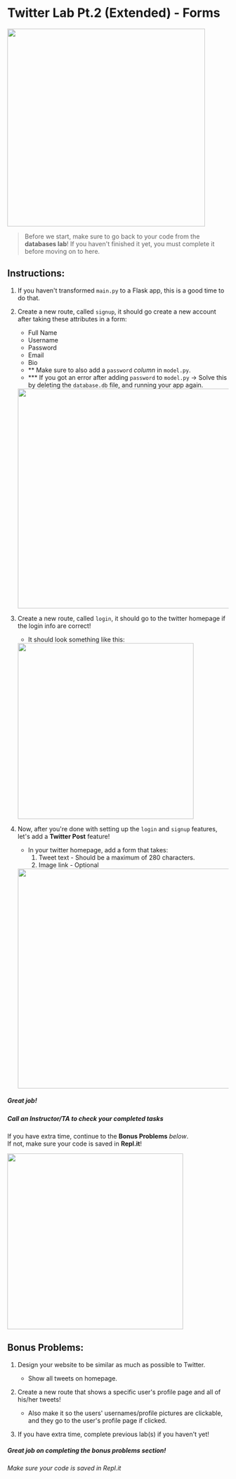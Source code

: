 # Twitter Lab Pt.2 (Extended) - Forms


<img src="https://www.powrcdn.com/images/landing_pages/html/feedback-form-display.webp" width="450">




> Before we start, make sure to go back to your code from the **databases lab**! If you haven't finished it yet, you must complete it before moving on to here.


## Instructions:

1. If you haven't transformed `main.py` to a Flask app, this is a good time to do that.

2. Create a new route, called `signup`, it should go create a new account after taking these attributes in a form:
    - Full Name
    - Username
    - Password
    - Email
    - Bio
    - ** Make sure to also add a `password` *column* in `model.py`.
    - *** If you got an error after adding `password` to `model.py` -> Solve this by deleting the `database.db` file, and running your app again.
    <img src="https://web3mantra.com/wp-content/uploads/2011/06/Twitter.jpg" width="500">

3. Create a new route, called `login`, it should go to the twitter homepage if the login info are correct! 
     - It should look something like this:
     <img src="https://pbs.twimg.com/media/DCX3_ULXYAABtdy.jpg" width="400">


4. Now, after you're done with setting up the `login` and `signup` features, let's add a **Twitter Post** feature!
    - In your twitter homepage, add a form that takes:
        1. Tweet text - Should be a maximum of 280 characters.
        2. Image link - Optional
        
    <img src="https://codeyourfuture.github.io/syllabus-scotland/html-css/assets/form-twitter-post.png" width="500">  
    

##### Great job!
##### Call an Instructor/TA to check your completed tasks
 

If you have extra time, continue to the **Bonus Problems** *below*.  
If not, make sure your code is saved in **Repl.it**!


<img src="https://i.pcmag.com/imagery/articles/05duV31MBDfnE1xefP1Bzk9-5.fit_scale.size_2698x1517.v1569491151.png" width="400">




## Bonus Problems: 
1. Design your website to be similar as much as possible to Twitter.
    - Show all tweets on homepage.
    
2. Create a new route that shows a specific user's profile page and all of his/her tweets!
    - Also make it so the users' usernames/profile pictures are clickable, and they go to the user's profile page if clicked.
    
3. If you have extra time, complete previous lab(s) if you haven't yet!

##### Great job on completing the bonus problems section!  
###### Make sure your code is saved in Repl.it



